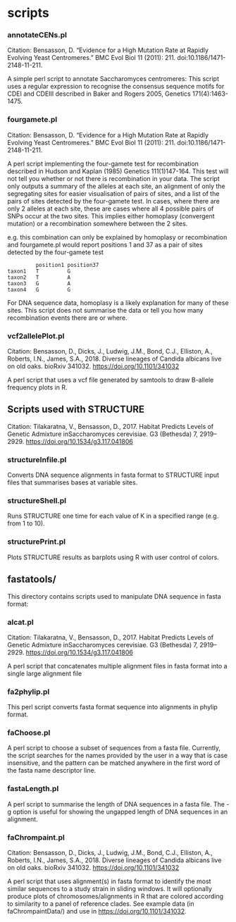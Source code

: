 # scripts

### annotateCENs.pl

Citation: Bensasson, D. “Evidence for a High Mutation Rate at Rapidly Evolving Yeast Centromeres.” BMC Evol Biol 11 (2011): 211. doi:10.1186/1471-2148-11-211.

 A simple perl script to annotate Saccharomyces centromeres: This script uses a regular expression to recognise the consensus sequence motifs for CDEI and CDEIII described in Baker and Rogers 2005, Genetics 171(4):1463-1475.

### fourgamete.pl

Citation: Bensasson, D. “Evidence for a High Mutation Rate at Rapidly Evolving Yeast Centromeres.” BMC Evol Biol 11 (2011): 211. doi:10.1186/1471-2148-11-211.

A perl script implementing the four-gamete test for recombination described in Hudson and Kaplan (1985) Genetics 111(1)147-164. This test will not tell you whether or not there is recombination in your data. The script only outputs a summary of the alleles at each site, an alignment of only the segregating sites for easier visualisation of pairs of sites, and a list of the pairs of sites detected by the four-gamete test. In cases, where there are only 2 alleles at each site, these are cases where all 4 possible pairs of SNPs occur at the two sites. This implies either homoplasy (convergent mutation) or a recombination somewhere between the 2 sites. 

e.g. this combination can only be explained by homoplasy or recombination and fourgamete.pl would report positions 1 and 37 as a pair of sites detected by the four-gamete test
```
         position1 position37
taxon1   T         G
taxon2   T         A
taxon3   G         A
taxon4   G         G
```

For DNA sequence data, homoplasy is a likely explanation for many of these sites. This script does not summarise the data or tell you how many recombination events there are or where.

### vcf2allelePlot.pl

Citation: Bensasson, D., Dicks, J., Ludwig, J.M., Bond, C.J., Elliston, A., Roberts, I.N., James, S.A., 2018. Diverse lineages of Candida albicans live on old oaks. bioRxiv 341032. https://doi.org/10.1101/341032

A perl script that uses a vcf file generated by samtools to draw B-allele frequency plots in R. 


## Scripts used with STRUCTURE

Citation: Tilakaratna, V., Bensasson, D., 2017. Habitat Predicts Levels of Genetic Admixture inSaccharomyces cerevisiae. G3 (Bethesda) 7, 2919–2929. https://doi.org/10.1534/g3.117.041806

### structureInfile.pl

Converts DNA sequence alignments in fasta format to STRUCTURE input files that summarises bases at variable sites.

### structureShell.pl

Runs STRUCTURE one time for each value of K in a specified range (e.g. from 1 to 10).

### structurePrint.pl

Plots STRUCTURE results as barplots using R with user control of colors.


## fastatools/

This directory contains scripts used to manipulate DNA sequence in fasta format:

### alcat.pl

Citation: Tilakaratna, V., Bensasson, D., 2017. Habitat Predicts Levels of Genetic Admixture inSaccharomyces cerevisiae. G3 (Bethesda) 7, 2919–2929. https://doi.org/10.1534/g3.117.041806

A perl script that concatenates multiple alignment files in fasta format into a single large alignment file

### fa2phylip.pl

This perl script converts fasta format sequence into alignments in phylip format.

### faChoose.pl

A perl script to choose a subset of sequences from a fasta file. Currently, the script searches for the names provided by the user in a way that is case insensitive, and the pattern can be matched anywhere in the first word of the fasta name descriptor line.

### fastaLength.pl

A perl script to summarise the length of DNA sequences in a fasta file. The -g option is useful for showing the ungapped length of DNA sequences in an alignment.

### faChrompaint.pl

Citation: Bensasson, D., Dicks, J., Ludwig, J.M., Bond, C.J., Elliston, A., Roberts, I.N., James, S.A., 2018. Diverse lineages of Candida albicans live on old oaks. bioRxiv 341032. https://doi.org/10.1101/341032

A perl script that uses alignment(s) in fasta format to identify the most similar sequences to a study strain in sliding windows. It will optionally produce plots of chromosomes/alignments in R that are colored according to similarity to a panel of reference clades. See example data (in faChrompaintData/) and use in https://doi.org/10.1101/341032. 

